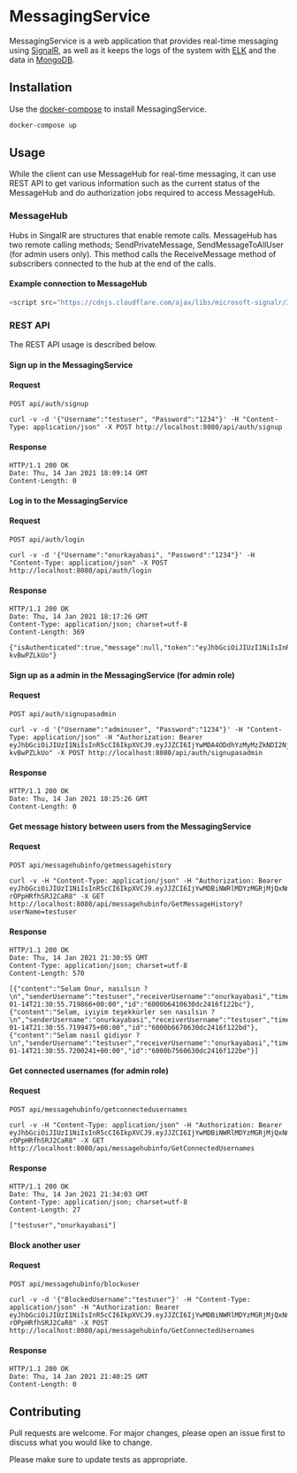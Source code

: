 # MessagingService

MessagingService is a web application that provides real-time messaging using [SignalR](https://docs.microsoft.com/en-us/aspnet/core/signalr/introduction?view=aspnetcore-5.0), as well as it keeps the logs of the system with [ELK](https://www.elastic.co/what-is/elk-stack) and the data in [MongoDB](https://docs.mongodb.com/manual/).

## Installation

Use the [docker-compose](https://docs.docker.com/compose/) to install MessagingService.

```bash
docker-compose up
```

## Usage

While the client can use MessageHub for real-time messaging, it can use REST API to get various information such as the current status of the MessageHub and do authorization jobs required to access MessageHub.

### MessageHub

Hubs in SingalR are structures that enable remote calls. MessageHub has two remote calling methods; SendPrivateMessage, SendMessageToAllUser (for admin users only). This method calls the ReceiveMessage method of subscribers connected to the hub at the end of the calls.

#### Example connection to MessageHub

```javascript
<script src="https://cdnjs.cloudflare.com/ajax/libs/microsoft-signalr/3.1.7/signalr.min.js"></script>
```

### REST API

The REST API usage is described below.

#### Sign up in the MessagingService

#### Request

`POST api/auth/signup`

    curl -v -d '{"Username":"testuser", "Password":"1234"}' -H "Content-Type: application/json" -X POST http://localhost:8080/api/auth/signup

#### Response

    HTTP/1.1 200 OK
    Date: Thu, 14 Jan 2021 18:09:14 GMT
    Content-Length: 0
    
#### Log in to the MessagingService

#### Request

`POST api/auth/login`

    curl -v -d '{"Username":"onurkayabasi", "Password":"1234"}' -H "Content-Type: application/json" -X POST http://localhost:8080/api/auth/login

#### Response

    HTTP/1.1 200 OK
    Date: Thu, 14 Jan 2021 18:17:26 GMT
    Content-Type: application/json; charset=utf-8
    Content-Length: 369

    {"isAuthenticated":true,"message":null,"token":"eyJhbGciOiJIUzI1NiIsInR5cCI6IkpXVCJ9.eyJJZCI6IjYwMDA4ODdhYzMyMzZkNDI2NjYyMzQwYiIsIm5hbWVpZCI6Im9udXJrYXlhYmFzaSIsInJvbGUiOiJBZG1pbiIsIm5iZiI6MTYxMDY0ODI0NiwiZXhwIjoxNjEwNjUwMDQ2LCJpYXQiOjE2MTA2NDgyNDYsImlzcyI6Imh0dHA6Ly9sb2NhbGhvc3Q6NTAwMCIsImF1ZCI6Ind3dy5iaWxtZW1uZS5jb20ifQ.hJQ_CfXB8hKMxz3gDOsXAy70djVft22Q-kvBwPZLkUo"}
   
 #### Sign up as a admin in the MessagingService (for admin role)

 #### Request

`POST api/auth/signupasadmin`

    curl -v -d '{"Username":"adminuser", "Password":"1234"}' -H "Content-Type: application/json" -H "Authorization: Bearer eyJhbGciOiJIUzI1NiIsInR5cCI6IkpXVCJ9.eyJJZCI6IjYwMDA4ODdhYzMyMzZkNDI2NjYyMzQwYiIsIm5hbWVpZCI6Im9udXJrYXlhYmFzaSIsInJvbGUiOiJBZG1pbiIsIm5iZiI6MTYxMDY0ODI0NiwiZXhwIjoxNjEwNjUwMDQ2LCJpYXQiOjE2MTA2NDgyNDYsImlzcyI6Imh0dHA6Ly9sb2NhbGhvc3Q6NTAwMCIsImF1ZCI6Ind3dy5iaWxtZW1uZS5jb20ifQ.hJQ_CfXB8hKMxz3gDOsXAy70djVft22Q-kvBwPZLkUo" -X POST http://localhost:8080/api/auth/signupasadmin
    
#### Response

    HTTP/1.1 200 OK
    Date: Thu, 14 Jan 2021 18:25:26 GMT
    Content-Length: 0
    
 #### Get message history between users from the MessagingService 

 #### Request

`POST api/messagehubinfo/getmessagehistory` 

    curl -v -H "Content-Type: application/json" -H "Authorization: Bearer eyJhbGciOiJIUzI1NiIsInR5cCI6IkpXVCJ9.eyJJZCI6IjYwMDBiNWRlMDYzMGRjMjQxNmYxMjJiYSIsIm5hbWVpZCI6Im9udXJrYXlhYmFzaSIsInJvbGUiOiJBZG1pbiIsIm5iZiI6MTYxMDY1OTQxMywiZXhwIjoxNjEwNjYxMjEzLCJpYXQiOjE2MTA2NTk0MTMsImlzcyI6Imh0dHA6Ly9sb2NhbGhvc3Q6NTAwMCIsImF1ZCI6Ind3dy5iaWxtZW1uZS5jb20ifQ._9Ew1M5X0QPN0G4QYMkKWJZkEo-rOPpHRfhSRJ2CaR8" -X GET http://localhost:8080/api/messagehubinfo/GetMessageHistory?userName=testuser
    
#### Response

    HTTP/1.1 200 OK
    Date: Thu, 14 Jan 2021 21:30:55 GMT
    Content-Type: application/json; charset=utf-8
    Content-Length: 570
    
    [{"content":"Selam Onur, nasılsın ?\n","senderUsername":"testuser","receiverUsername":"onurkayabasi","timeToSend":"2021-01-14T21:30:55.719866+00:00","id":"6000b6410630dc2416f122bc"},{"content":"Selam, iyiyim teşekkürler sen nasılsın ?\n","senderUsername":"onurkayabasi","receiverUsername":"testuser","timeToSend":"2021-01-14T21:30:55.7199475+00:00","id":"6000b6670630dc2416f122bd"},{"content":"Selam nasıl gidiyor ?\n","senderUsername":"testuser","receiverUsername":"onurkayabasi","timeToSend":"2021-01-14T21:30:55.7200241+00:00","id":"6000b7560630dc2416f122be"}]
    
 #### Get connected usernames (for admin role)

 #### Request

`POST api/messagehubinfo/getconnectedusernames`

    curl -v -H "Content-Type: application/json" -H "Authorization: Bearer eyJhbGciOiJIUzI1NiIsInR5cCI6IkpXVCJ9.eyJJZCI6IjYwMDBiNWRlMDYzMGRjMjQxNmYxMjJiYSIsIm5hbWVpZCI6Im9udXJrYXlhYmFzaSIsInJvbGUiOiJBZG1pbiIsIm5iZiI6MTYxMDY1OTQxMywiZXhwIjoxNjEwNjYxMjEzLCJpYXQiOjE2MTA2NTk0MTMsImlzcyI6Imh0dHA6Ly9sb2NhbGhvc3Q6NTAwMCIsImF1ZCI6Ind3dy5iaWxtZW1uZS5jb20ifQ._9Ew1M5X0QPN0G4QYMkKWJZkEo-rOPpHRfhSRJ2CaR8" -X GET http://localhost:8080/api/messagehubinfo/GetConnectedUsernames
    
#### Response

    HTTP/1.1 200 OK
    Date: Thu, 14 Jan 2021 21:34:03 GMT
    Content-Type: application/json; charset=utf-8
    Content-Length: 27

    ["testuser","onurkayabasi"]
    
 #### Block another user

 #### Request

`POST api/messagehubinfo/blockuser`

    curl -v -d '{"BlockedUsername":"testuser"}' -H "Content-Type: application/json" -H "Authorization: Bearer eyJhbGciOiJIUzI1NiIsInR5cCI6IkpXVCJ9.eyJJZCI6IjYwMDBiNWRlMDYzMGRjMjQxNmYxMjJiYSIsIm5hbWVpZCI6Im9udXJrYXlhYmFzaSIsInJvbGUiOiJBZG1pbiIsIm5iZiI6MTYxMDY1OTQxMywiZXhwIjoxNjEwNjYxMjEzLCJpYXQiOjE2MTA2NTk0MTMsImlzcyI6Imh0dHA6Ly9sb2NhbGhvc3Q6NTAwMCIsImF1ZCI6Ind3dy5iaWxtZW1uZS5jb20ifQ._9Ew1M5X0QPN0G4QYMkKWJZkEo-rOPpHRfhSRJ2CaR8" -X POST http://localhost:8080/api/messagehubinfo/GetConnectedUsernames
    
#### Response

    HTTP/1.1 200 OK
    Date: Thu, 14 Jan 2021 21:40:25 GMT
    Content-Length: 0


## Contributing
Pull requests are welcome. For major changes, please open an issue first to discuss what you would like to change.

Please make sure to update tests as appropriate.
